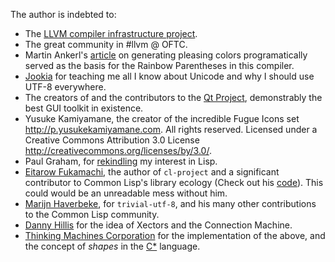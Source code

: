 The author is indebted to:

* The [LLVM compiler infrastructure project](http://llvm.org/).
* The great community in #llvm @ OFTC.
* Martin Ankerl's [article](http://martin.ankerl.com/2009/12/09/how-to-create-random-colors-programmatically/) on generating pleasing colors programatically served as the basis for the Rainbow Parentheses in this compiler.
* [Jookia](https://github.com/Jookia) for teaching me all I know about Unicode and why I should use UTF-8 everywhere.
* The creators of and the contributors to the [Qt Project](http://qt-project.org/), demonstrably the best GUI toolkit in existence.
* Yusuke Kamiyamane, the creator of the incredible Fugue Icons set <http://p.yusukekamiyamane.com>. All rights reserved. Licensed under a Creative Commons Attribution 3.0 License <http://creativecommons.org/licenses/by/3.0/>.
* Paul Graham, for [rekindling](http://paulgraham.com/onlisp.html) my interest in Lisp.
* [Eitarow Fukamachi](https://twitter.com/nitro_idiot), the author of `cl-project` and a significant contributor to Common Lisp's library ecology (Check out his [code](https://github.com/fukamachi)). This could would be an unreadable mess without him.
* [Marijn Haverbeke](http://marijnhaverbeke.nl/), for `trivial-utf-8`, and his many other contributions to the Common Lisp community.
* [Danny Hillis](http://en.wikipedia.org/wiki/W._Daniel_Hillis) for the idea of Xectors and the Connection Machine.
* [Thinking Machines Corporation](http://en.wikipedia.org/wiki/Thinking_Machines_Corporation) for the implementation of the above, and the concept of *shapes* in the [C*](http://en.wikipedia.org/wiki/C*) language.
